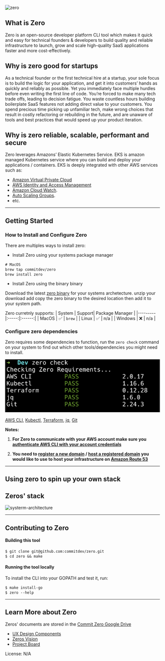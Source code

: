 ![zero](https://github.com/commitdev/zero/blob/master/docs/img/logo-small.png?raw=true)

## What is Zero

Zero is an open-source developer platform CLI tool which makes it quick and easy for technical founders & developers to build quality and reliable infrastructure to launch, grow and scale high-quality SaaS applications faster and more cost-effectively.


## Why is zero good for startups

As a technical founder or the first technical hire at a startup, your sole focus is to build the logic for your application, and get it into customers’ hands as quickly and reliably as possible. Yet you immediately face multiple hurdles before even writing the first line of code. You’re forced to make many tech trade offs, leading to decision fatigue. You waste countless hours building boilerplate SaaS features not adding direct value to your customers. You spend precious time picking up unfamiliar tech, make wrong choices that result in costly refactoring or rebuilding in the future, and are unaware of tools and best practices that would speed up your product iteration.

## Why is zero reliable, scalable, performant and secure

Zero leverages Amazons’ Elastic Kubernetes Service. EKS is amazon managed Kubernetes service where you can build and deploy your applications / containers. EKS is deeply integrated with other AWS services such as:

- [Amazon Virtual Private Cloud][vpc]
- [AWS Identity and Access Management][iam]
- [Amazon Cloud Watch][acw].
- [Auto Scaling Groups][asg].
- etc.
<!-- TODO: link to list of servies that zero porvieds out of the box -->

<!-- TODO: need some help on explaning why it's performant and secure  -->
<!-- Zero levrages  -->
<!-- Zero is archiected from the ground-up to be reliable  -->
___

## Getting Started

### How to Install and Configure Zero

There are multiples ways to install zero:

- Install Zero using your systems package manager

```
# MacOS
brew tap commitdev/zero
brew install zero
```

- Install Zero using the binary binary

Download the latest [zero binary] for your systems archetecture. unzip your download add copy the zero binary to the desired location then add it to your system path.

Zero curretnly supports:
| System | Support|  Package Manager |
|---------|:-----:|:------:|
| MacOS   |  ✅   | `brew` |
| Linux   |  ✅   |   n/a  |
| Windows |  ❌   |   n/a  |

### Configure zero dependencies

Zero requires some dependencies to function, run the `zero check` command on your system to find out which other tools/dependencies you might need to install.

![zero-check](./docs/img/zero-check.png)

[AWS CLI], [Kubectl], [Terraform], [jq], [Git]

**Notes:**

1. **For Zero to communicate with your AWS account make sure you [authenticate AWS CLI with your account credentials](https://docs.aws.amazon.com/cli/latest/userguide/cli-configure-files.html#cli-configure-files-methods)**

2. **You need to [register a new domain](https://docs.aws.amazon.com/Route53/latest/DeveloperGuide/domain-register.html) / [host a registered domain](https://docs.aws.amazon.com/Route53/latest/DeveloperGuide/MigratingDNS.html) you would like to use to host  your infrastructure on [Amazon Route 53](https://aws.amazon.com/route53/)**

___

## Using zero to spin up your own stack



## Zeros' stack
![systerm-architecture](https://raw.githubusercontent.com/commitdev/zero-aws-eks-stack/master/templates/docs/architecture-overview.svg)

___

## Contributing to Zero 

#### Building this tool

```shell
$ git clone git@github.com:commitdev/zero.git
$ cd zero && make
```
#### Running the tool locally

To install the CLI into your GOPATH and test it, run:
```
$ make install-go
$ zero --help
```


___
## Learn More about Zero

Zeros' documents are stored in the [Commit Zero Google Drive][drive]

- [UX Design Components][ux]
- [Zeros Vision]
- [Project Board]

License: N/A

<!-- links -->
[drive]:    https://drive.google.com/drive/u/0/folders/1_b8qqy5iN5envfWvIYPW5SNR_ektt5kJ
[ux]:       https://docs.google.com/document/d/1yQ4bZ5z0slL9PpmduItEiCXYKIor0nX-nnGT3J-JOFw
[old]:      https://github.com/commitdev/zero-old
[git]:      https://git-scm.com
[kubectl]:  https://kubernetes.io/docs/tasks/tools/install-kubectl/
[terraform]:https://www.terraform.io/downloads.html
[jq]:       https://github.com/stedolan/jq
[AWS CLI]:  https://aws.amazon.com/cli/
[acw]:      https://aws.amazon.com/cloudwatch/
[vpc]:      https://aws.amazon.com/vpc/
[iam]:      https://aws.amazon.com/iam/
[asg]:      https://aws.amazon.com/autoscaling/
[press-release]: https://docs.google.com/document/d/1YNRNgCfCHCxmIpD5ZsLYG2xCBxJLFd6CBI0DS_NFqoY/edit
[zero binary]: https://github.com/commitdev/zero/releases/tag/v0.0.1
[zeros vision]: https://docs.google.com/document/d/1YNRNgCfCHCxmIpD5ZsLYG2xCBxJLFd6CBI0DS_NFqoY/edit
[project board]: [https://app.zenhub.com/workspaces/commit-zero-5da8decc7046a60001c6db44/board?filterLogic=any&repos=203630543,247773730,257676371,258369081]